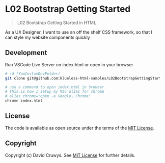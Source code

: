 # L02 Bootstrap Getting Started

> L02 Bootstrap Getting Started in HTML

As a UX Designer, I want to use an off the shelf CSS framework, so that I can style my website components quickly

## Development

Run VSCode Live Server on index.html or open in your browser

```bash
# cd [YouCustomDevFolder]
git clone git@github.com:klueless-html-samples/L02BootstrapGettingStarted.git && cd L02BootstrapGettingStarted

# use a command to open index.html in browser.
# this is how I setup my Mac alias for chrome
# alias chrome="open -a Google\ Chrome"
chrome index.html
```

## License

The code is available as open source under the terms of the [MIT License](https://opensource.org/licenses/MIT).

## Copyright

Copyright (c) David Cruwys. See [MIT License](LICENSE.txt) for further details.
